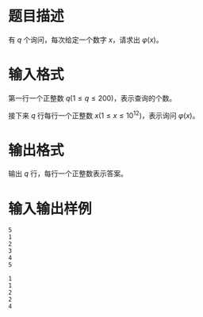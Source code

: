# 题目描述

有 $q$ 个询问，每次给定一个数字 $x$，请求出 $\varphi(x)$。

# 输入格式

第一行一个正整数 $q(1 \leq q \leq 200)$，表示查询的个数。

接下来 $q$ 行每行一个正整数 $x(1 \leq x \leq {10}^{12})$，表示询问 $\varphi(x)$。

# 输出格式

输出 $q$ 行，每行一个正整数表示答案。

# 输入输出样例

```input1
5
1
2
3
4
5
```

```output1
1
1
2
2
4
```
